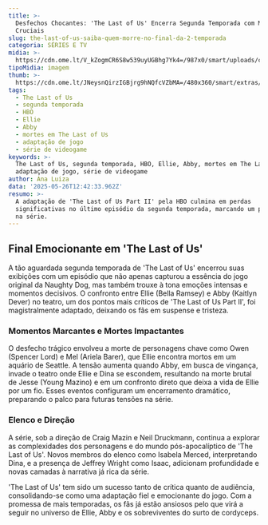 ```yaml
---
title: >-
  Desfechos Chocantes: 'The Last of Us' Encerra Segunda Temporada com Momentos
  Cruciais
slug: the-last-of-us-saiba-quem-morre-no-final-da-2-temporada
categoria: SÉRIES E TV
midia: >-
  https://cdn.ome.lt/V_kZogmCR6S8w539uyUGBhg7Yk4=/987x0/smart/uploads/conteudo/fotos/Design_sem_nome_1_5ys3ikI.jpg
tipoMidia: imagem
thumb: >-
  https://cdn.ome.lt/JNeysnQirzIGBjrg9hNQfcVZbMA=/480x360/smart/extras/conteudos/Design_sem_nome_1_ElAgg1m.jpg
tags:
  - The Last of Us
  - segunda temporada
  - HBO
  - Ellie
  - Abby
  - mortes em The Last of Us
  - adaptação de jogo
  - série de videogame
keywords: >-
  The Last of Us, segunda temporada, HBO, Ellie, Abby, mortes em The Last of Us,
  adaptação de jogo, série de videogame
author: Ana Luiza
data: '2025-05-26T12:42:33.962Z'
resumo: >-
  A adaptação de 'The Last of Us Part II' pela HBO culmina em perdas
  significativas no último episódio da segunda temporada, marcando um ponto alto
  na série.
---
```


## Final Emocionante em 'The Last of Us'

A tão aguardada segunda temporada de 'The Last of Us' encerrou suas exibições com um episódio que não apenas capturou a essência do jogo original da Naughty Dog, mas também trouxe à tona emoções intensas e momentos decisivos. O confronto entre Ellie (Bella Ramsey) e Abby (Kaitlyn Dever) no teatro, um dos pontos mais críticos de 'The Last of Us Part II', foi magistralmente adaptado, deixando os fãs em suspense e tristeza.

### Momentos Marcantes e Mortes Impactantes

O desfecho trágico envolveu a morte de personagens chave como Owen (Spencer Lord) e Mel (Ariela Barer), que Ellie encontra mortos em um aquário de Seattle. A tensão aumenta quando Abby, em busca de vingança, invade o teatro onde Ellie e Dina se escondem, resultando na morte brutal de Jesse (Young Mazino) e em um confronto direto que deixa a vida de Ellie por um fio. Esses eventos configuram um encerramento dramático, preparando o palco para futuras tensões na série.

### Elenco e Direção

A série, sob a direção de Craig Mazin e Neil Druckmann, continua a explorar as complexidades dos personagens e do mundo pós-apocalíptico de 'The Last of Us'. Novos membros do elenco como Isabela Merced, interpretando Dina, e a presença de Jeffrey Wright como Isaac, adicionam profundidade e novas camadas à narrativa já rica da série.

'The Last of Us' tem sido um sucesso tanto de crítica quanto de audiência, consolidando-se como uma adaptação fiel e emocionante do jogo. Com a promessa de mais temporadas, os fãs já estão ansiosos pelo que virá a seguir no universo de Ellie, Abby e os sobreviventes do surto de cordyceps.
